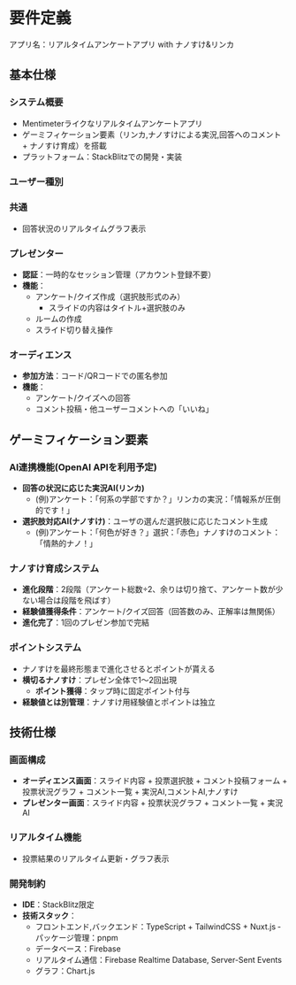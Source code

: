 # 要件定義

アプリ名：リアルタイムアンケートアプリ with ナノすけ&リンカ

## 基本仕様

### システム概要

- Mentimeterライクなリアルタイムアンケートアプリ
- ゲーミフィケーション要素（リンカ,ナノすけによる実況,回答へのコメント + ナノすけ育成）を搭載
- プラットフォーム：StackBlitzでの開発・実装

### ユーザー種別

### 共通

- 回答状況のリアルタイムグラフ表示

### プレゼンター

- **認証**：一時的なセッション管理（アカウント登録不要）
- **機能**：
  - アンケート/クイズ作成（選択肢形式のみ）
    - スライドの内容はタイトル+選択肢のみ
  - ルームの作成
  - スライド切り替え操作

### オーディエンス

- **参加方法**：コード/QRコードでの匿名参加
- **機能**：
  - アンケート/クイズへの回答
  - コメント投稿・他ユーザーコメントへの「いいね」

## ゲーミフィケーション要素

### AI連携機能(OpenAI APIを利用予定)

- **回答の状況に応じた実況AI(リンカ)**
  - (例)アンケート：「何系の学部ですか？」リンカの実況：「情報系が圧倒的です！」
- **選択肢対応AI(ナノすけ)**：ユーザの選んだ選択肢に応じたコメント生成
  - (例)アンケート：「何色が好き？」選択：「赤色」ナノすけのコメント：「情熱的ナノ！」

### ナノすけ育成システム

- **進化段階**：2段階（アンケート総数÷2、余りは切り捨て、アンケート数が少ない場合は段階を飛ばす）
- **経験値獲得条件**：アンケート/クイズ回答（回答数のみ、正解率は無関係）
- **進化完了**：1回のプレゼン参加で完結

### ポイントシステム

- ナノすけを最終形態まで進化させるとポイントが貰える
- **横切るナノすけ**：プレゼン全体で1〜2回出現
  - **ポイント獲得**：タップ時に固定ポイント付与
- **経験値とは別管理**：ナノすけ用経験値とポイントは独立

## 技術仕様

### 画面構成

- **オーディエンス画面**：スライド内容 + 投票選択肢 + コメント投稿フォーム + 投票状況グラフ + コメント一覧 + 実況AI,コメントAI,ナノすけ
- **プレゼンター画面**：スライド内容 + 投票状況グラフ + コメント一覧 + 実況AI

### リアルタイム機能

- 投票結果のリアルタイム更新・グラフ表示

### 開発制約

- **IDE**：StackBlitz限定
- **技術スタック**：
  - フロントエンド,バックエンド：TypeScript + TailwindCSS + Nuxt.js
  ‐ パッケージ管理：pnpm
  - データベース：Firebase
  - リアルタイム通信：Firebase Realtime Database, Server-Sent Events
  - グラフ：Chart.js

